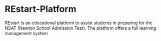 # REstart-Platform
REstart is an educational platform to assist students in preparing for the NSAT (Newton School Admission Test). The platform offers a full learning management system
